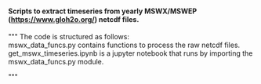 #### Scripts to extract timeseries from yearly MSWX/MSWEP (https://www.gloh2o.org/) netcdf files.  
"""
The code is structured as follows:  
  mswx_data_funcs.py contains functions to process the raw netcdf files.  
  get_mswx_timeseries.ipynb is a jupyter notebook that runs by importing the mswx_data_funcs.py module.

"""
